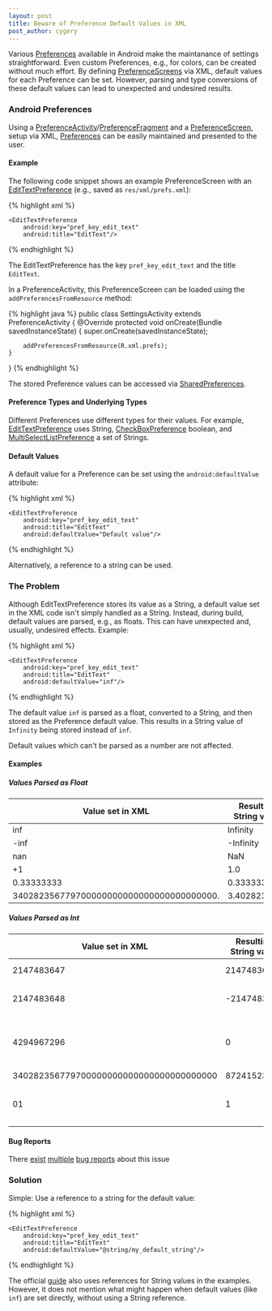 ```yaml
---
layout: post
title: Beware of Preference Default Values in XML
post_author: cygery
---
```


Various [Preferences](http://developer.android.com/reference/android/preference/Preference.html) available in Android 
make the maintanance of settings straightforward. Even custom Preferences, e.g., for colors, can be created without much effort. 
By defining [PreferenceScreens](http://developer.android.com/reference/android/preference/PreferenceScreen.html) via XML, 
default values for each Preference can be set. However, parsing and type conversions of these default values can 
lead to unexpected and undesired results.

### Android Preferences

Using a [PreferenceActivity](http://developer.android.com/reference/android/preference/PreferenceActivity.html)/[PreferenceFragment](http://developer.android.com/reference/android/preference/PreferenceFragment.html) and 
a [PreferenceScreen](http://developer.android.com/reference/android/preference/PreferenceScreen.html), setup via XML, 
[Preferences](http://developer.android.com/reference/android/preference/Preference.html) can be easily maintained and 
presented to the user.

#### Example

The following code snippet shows an example PreferenceScreen with an 
[EditTextPreference](http://developer.android.com/reference/android/preference/EditTextPreference.html) 
(e.g., saved as `res/xml/prefs.xml`):

{% highlight xml %}
<PreferenceScreen xmlns:android="http://schemas.android.com/apk/res/android">

    <EditTextPreference
        android:key="pref_key_edit_text"
        android:title="EditText"/>

</PreferenceScreen>
{% endhighlight %}

The EditTextPreference has the key `pref_key_edit_text` and the title `EditText`.

In a PreferenceActivity, this PreferenceScreen can be loaded using the `addPreferencesFromResource` method:

{% highlight java %}
public class SettingsActivity extends PreferenceActivity {
    @Override
    protected void onCreate(Bundle savedInstanceState) {
        super.onCreate(savedInstanceState);

        addPreferencesFromResource(R.xml.prefs);
    }
}
{% endhighlight %}

The stored Preference values can be accessed via 
[SharedPreferences](http://developer.android.com/reference/android/content/SharedPreferences.html).

#### Preference Types and Underlying Types

Different Preferences use different types for their values. For example, 
[EditTextPreference](http://developer.android.com/reference/android/preference/EditTextPreference.html) uses String, 
[CheckBoxPreference](http://developer.android.com/reference/android/preference/CheckBoxPreference.html) boolean, 
and [MultiSelectListPreference](http://developer.android.com/reference/android/preference/MultiSelectListPreference.html) 
a set of Strings.

#### Default Values

A default value for a Preference can be set using the `android:defaultValue` attribute:

{% highlight xml %}
<PreferenceScreen xmlns:android="http://schemas.android.com/apk/res/android">

    <EditTextPreference
        android:key="pref_key_edit_text"
        android:title="EditText"
        android:defaultValue="Default value"/>

</PreferenceScreen>
{% endhighlight %}

Alternatively, a reference to a string can be used.

### The Problem

Although EditTextPreference stores its value as a String, a default value set in the XML code isn't simply handled as a String. 
Instead, during build, default values are parsed, e.g., as floats. This can have unexpected and, usually, undesired effects. 
Example:

{% highlight xml %}
<PreferenceScreen xmlns:android="http://schemas.android.com/apk/res/android">

    <EditTextPreference
        android:key="pref_key_edit_text"
        android:title="EditText"
        android:defaultValue="inf"/>

</PreferenceScreen>
{% endhighlight %}

The default value `inf` is parsed as a float, converted to a String, and then stored as the Preference default value. 
This results in a String value of `Infinity` being stored instead of `inf`.

Default values which can't be parsed as a number are not affected.

#### Examples

##### Values Parsed as Float

| Value set in XML | Resulting String value |
|------------------|------------------------|
| inf              | Infinity               |
| -inf             | -Infinity              |
| nan              | NaN                    |
| +1               | 1.0                    |
| 0.33333333       | 0.33333334             |
| 340282356779700000000000000000000000000. | 3.4028235E38 |

##### Values Parsed as Int

| Value set in XML | Resulting String value | Comment |
|------------------|------------------------|---------|
| 2147483647 | 2147483647 | max. int value |
| 2147483648 | -2147483648 | overflow (max. int value + 1) |
| 4294967296 | 0 | overflow (two times max. int value) |
| 340282356779700000000000000000000000000 | 872415232 | overflow |
| 01 | 1 | leading zeroes are removed |

#### Bug Reports

There [exist](https://code.google.com/p/android/issues/detail?id=75693) 
[multiple](https://code.google.com/p/android/issues/detail?id=74279) 
[bug reports](https://code.google.com/p/android/issues/detail?id=12005) 
about this issue

### Solution

Simple: Use a reference to a string for the default value:

{% highlight xml %}
<PreferenceScreen xmlns:android="http://schemas.android.com/apk/res/android">

    <EditTextPreference
        android:key="pref_key_edit_text"
        android:title="EditText"
        android:defaultValue="@string/my_default_string"/>

</PreferenceScreen>
{% endhighlight %}

The official [guide](http://developer.android.com/guide/topics/ui/settings.html#Defaults) also uses 
references for String values in the examples. However, it does not mention what might happen when 
default values (like `inf`) are set directly, without using a String reference.
